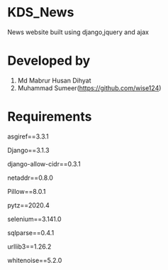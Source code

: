 # KDS_News
News website built using django,jquery and ajax


# Developed by
1. Md Mabrur Husan Dihyat
2. Muhammad Sumeer(https://github.com/wise124)


# Requirements
asgiref==3.3.1

Django==3.1.3

django-allow-cidr==0.3.1

netaddr==0.8.0

Pillow==8.0.1

pytz==2020.4

selenium==3.141.0

sqlparse==0.4.1

urllib3==1.26.2

whitenoise==5.2.0
